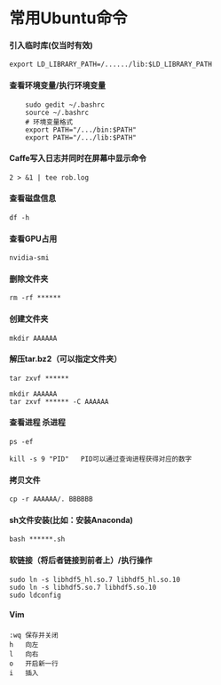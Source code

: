 # 常用Ubuntu命令

#### 引入临时库(仅当时有效)
	export LD_LIBRARY_PATH=/....../lib:$LD_LIBRARY_PATH

#### 查看环境变量/执行环境变量
		sudo gedit ~/.bashrc
		source ~/.bashrc
		# 环境变量格式
		export PATH="/.../bin:$PATH"
		export PATH="/.../lib:$PATH"

#### Caffe写入日志并同时在屏幕中显示命令
	2 > &1 | tee rob.log

#### 查看磁盘信息
	df -h

#### 查看GPU占用
	nvidia-smi

#### 删除文件夹
	rm -rf ******

#### 创建文件夹
	mkdir AAAAAA

#### 解压tar.bz2（可以指定文件夹）
	tar zxvf ******

	mkdir AAAAAA
	tar zxvf ****** -C AAAAAA

#### 查看进程 杀进程
	ps -ef

	kill -s 9 "PID"   PID可以通过查询进程获得对应的数字

#### 拷贝文件
	cp -r AAAAAA/. BBBBBB

#### sh文件安装(比如：安装Anaconda)
	bash ******.sh

#### 软链接（将后者链接到前者上）/执行操作
	sudo ln -s libhdf5_hl.so.7 libhdf5_hl.so.10
	sudo ln -s libhdf5.so.7 libhdf5.so.10
	sudo ldconfig

#### Vim
	:wq	保存并关闭
	h 	向左
	l	向右
	o	开启新一行
	i	插入